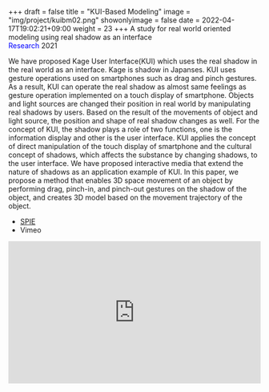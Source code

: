 +++
draft = false
title = "KUI-Based Modeling"
image = "img/project/kuibm02.png"
showonlyimage = false
date = 2022-04-17T19:02:21+09:00
weight = 23
+++
A study for real world oriented modeling using real shadow as an interface  
<span style="color: blue; ">Research</span> 2021
<!--more-->
We have proposed Kage User Interface(KUI) which uses the real shadow in the real world as an interface. Kage is shadow in Japanses. KUI uses gesture operations used on smartphones such as drag and pinch gestures. As a result, KUI can operate the real shadow as almost same feelings as gesture operation implemented on a touch display of smartphone. Objects and light sources are changed their position in real world by manipulating real shadows by users. Based on the result of the movements of object and light source, the position and shape of real shadow changes as well. For the concept of KUI, the shadow plays a role of two functions, one is the information display and other is the user interface. KUI applies the concept of direct manipulation of the touch display of smartphone and the cultural concept of shadows, which affects the substance by changing shadows, to the user interface. We have proposed interactive media that extend the nature of shadows as an application example of KUI. In this paper, we propose a method that enables 3D space movement of an object by performing drag, pinch-in, and pinch-out gestures on the shadow of the object, and creates 3D model based on the movement trajectory of the object.

- [SPIE](https://www.spiedigitallibrary.org/conference-proceedings-of-spie/11766/117661R/KUI-based-modeling--a-study-for-real-world-oriented/10.1117/12.2591011.short?SSO=1)
- Vimeo
<div style="padding:56.25% 0 0 0;position:relative;"><iframe src="https://player.vimeo.com/video/505612224?h=2a4f7ec507&amp;badge=0&amp;autopause=0&amp;player_id=0&amp;app_id=58479" frameborder="0" allow="autoplay; fullscreen; picture-in-picture" allowfullscreen style="position:absolute;top:0;left:0;width:100%;height:100%;" title="KUI Based Modeling"></iframe></div><script src="https://player.vimeo.com/api/player.js"></script>